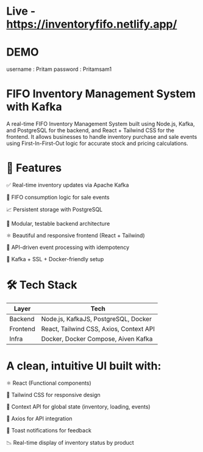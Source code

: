 # Live - https://inventoryfifo.netlify.app/

# DEMO  
  username : Pritam
  password : Pritamsam1 

# FIFO Inventory Management System with Kafka
A real-time FIFO Inventory Management System built using Node.js, Kafka, and PostgreSQL for the backend, and React + Tailwind CSS for the frontend. It allows businesses to handle inventory purchase and sale events using First-In-First-Out logic for accurate stock and pricing calculations.

# 🧩 Features
✅ Real-time inventory updates via Apache Kafka

🧠 FIFO consumption logic for sale events

📈 Persistent storage with PostgreSQL

🧪 Modular, testable backend architecture

⚛️ Beautiful and responsive frontend (React + Tailwind)

🔄 API-driven event processing with idempotency

🔐 Kafka + SSL + Docker-friendly setup

# 🛠️ Tech Stack

| Layer    | Tech                                    |
| -------- | --------------------------------------- |
| Backend  | Node.js, KafkaJS, PostgreSQL, Docker    |
| Frontend | React, Tailwind CSS, Axios, Context API |
| Infra    | Docker, Docker Compose, Aiven Kafka     |

# A clean, intuitive UI built with:

⚛️ React (Functional components)

🎨 Tailwind CSS for responsive design

🔁 Context API for global state (inventory, loading, events)

📡 Axios for API integration

📲 Toast notifications for feedback

📉 Real-time display of inventory status by product